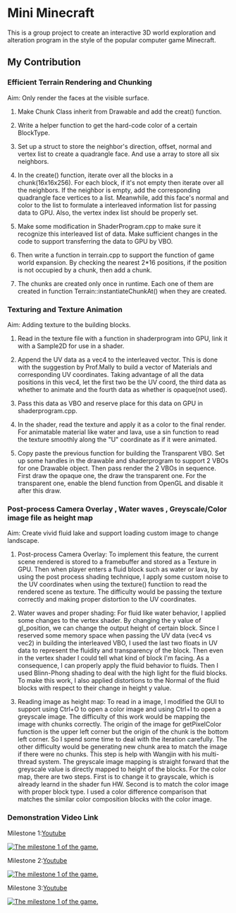 # Mini Minecraft
This is a group project to create an interactive 3D world exploration and alteration program in the style of the popular computer game Minecraft. 
## My Contribution 
### Efficient Terrain Rendering and Chunking
Aim: Only render the faces at the visible surface.


1. Make Chunk Class inherit from Drawable and add the creat() function.

2. Write a helper function to get the hard-code color of a certain BlockType.

3. Set up a struct to store the neighbor's direction, offset, normal and vertex list to create a quadrangle face. And use a array to store all six neighbors.

4. In the create() function, iterate over all the blocks in a chunk(16x16x256). For each block, if it's not empty then iterate over all the neighbors. If the neighbor is empty, add the corresponding quadrangle face vertices to a list. Meanwhile, add this face's normal and color to the list to formulate a interleaved information list for passing data to GPU. Also, the vertex index list should be properly set.

5. Make some modification in ShaderProgram.cpp to make sure it recognize this interleaved list of data. Make sufficient changes in the code to support transferring the data to GPU by VBO.

6. Then write a function in terrain.cpp to support the function of game world expansion. By checking the nearest 2*16 positions, if the position is not occupied by a chunk, then add a chunk.

7. The chunks are created only once in runtime. Each one of them are created in function Terrain::instantiateChunkAt() when they are created.
### Texturing and Texture Animation
Aim: Adding texture to the building blocks.


1. Read in the texture file with a function in shaderprogram into GPU, link it with a Sample2D for use in a shader.

2. Append the UV data as a vec4 to the interleaved vector. 
This is done with the suggestion by Prof.Mally to build a vector of Materials and corresponding UV coordinates. Taking advantage of all the data positions in this vec4, let the first two be the UV coord, the third data as whether to animate and the fourth data as whether is opaque(not used).


3. Pass this data as VBO and reserve place for this data on GPU in shaderprogram.cpp.

4. In the shader, read the texture and apply it as a color to the final render. For animatable material like water and lava, use a sin function to read the texture smoothly along the "U" coordinate as if it were animated.

5. Copy paste the previous function for building the Transparent VBO. Set up some handles in the drawable and shaderprogram to support 2 VBOs for one 
Drawable object. Then pass render the 2 VBOs in sequence. First draw the opaque one, the draw the transparent one. For the transparent one, enable the blend function from OpenGL and disable it after this draw. 


### Post-process Camera Overlay , Water waves , Greyscale/Color image file as height map
Aim: Create vivid fluid lake and support loading custom image to change landscape.


1. Post-process Camera Overlay: To implement this feature, the current scene rendered is stored to a framebuffer and stored as a Texture in GPU. Then when player enters a fluid block such as water or lava, by using the post process shading technique, I apply some custom noise to the UV coordinates when using the texture() functiion to read the rendered scene as texture. The difficulty would be passing the texture correctly and making proper distortion to the UV coordinates. 

2. Water waves and proper shading: For fluid like water behavior, I applied some changes to the vertex shader. By changing the y value of gl_position, we can change the output height of certain block. Since I reserved some memory space when passing the UV data (vec4 vs vec2) in building the interleaved VBO, I used the last two floats in UV data to represent the fluidity and transparency of the block. Then even in the vertex shader I could tell what kind of block I'm facing. As a consequence, I can properly apply the fluid behavior to fluids. Then I used Blinn-Phong shading to deal with the high light for the fluid blocks. To make this work, I also applied distortions to the Normal of the fluid blocks with respect to their change in height y value.

3. Reading image as height map: To read in a image, I modified the GUI to support using Ctrl+O to open a color image and using Ctrl+I to open a greyscale image. The difficulty of this work would be mapping the image with chunks correctly. The origin of the image for getPixelColor function is the upper left corner but the origin of the chunk is the bottom left corner. So I spend some time to deal with the iteration carefully. The other difficulty would be generating new chunk area to match the image if there were no chunks. This step is help with Wangjin with his multi-thread system. The greyscale image mapping is straight forward that the greyscale value is directly mapped to height of the blocks. For the color map, there are two steps. First is to change it to grayscale, which is already learnd in the shader fun HW. Second is to match the color image with proper block type. I used a color difference comparison that matches the similar color composition blocks with the color image.

### Demonstration Video Link
Milestone 1:[Youtube](https://www.youtube.com/watch?v=on543jdF1_M)


[![The milestone 1 of the game.](http://img.youtube.com/vi/on543jdF1_M/0.jpg)](https://www.youtube.com/watch?v=on543jdF1_M)



Milestone 2:[Youtube](https://www.youtube.com/watch?v=gHd7pCU9_6I)

[![The milestone 1 of the game.](http://img.youtube.com/vi/gHd7pCU9_6I/0.jpg)](https://www.youtube.com/watch?v=gHd7pCU9_6I)


Milestone 3:[Youtube](https://www.youtube.com/watch?v=uU9GbxQBwPU)

[![The milestone 1 of the game.](http://img.youtube.com/vi/uU9GbxQBwPU/0.jpg)](https://www.youtube.com/watch?v=uU9GbxQBwPU)

